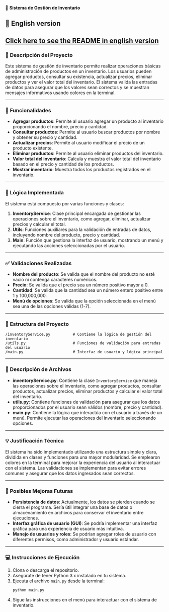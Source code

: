 
🧾 **Sistema de Gestión de Inventario**  


## 📘 English version
[Click here to see the README in english version](README.en.md)
---

### 📌 **Descripción del Proyecto**
Este sistema de gestión de inventario permite realizar operaciones básicas de administración de productos en un inventario. Los usuarios pueden agregar productos, consultar su existencia, actualizar precios, eliminar productos y ver el valor total del inventario. El sistema valida las entradas de datos para asegurar que los valores sean correctos y se muestran mensajes informativos usando colores en la terminal.

---

### 🎯 **Funcionalidades**
- **Agregar productos**: Permite al usuario agregar un producto al inventario proporcionando el nombre, precio y cantidad.
- **Consultar productos**: Permite al usuario buscar productos por nombre y obtener su precio y cantidad.
- **Actualizar precios**: Permite al usuario modificar el precio de un producto existente.
- **Eliminar productos**: Permite al usuario eliminar productos del inventario.
- **Valor total del inventario**: Calcula y muestra el valor total del inventario basado en el precio y cantidad de los productos.
- **Mostrar inventario**: Muestra todos los productos registrados en el inventario.

---

### 🧠 **Lógica Implementada**
El sistema está compuesto por varias funciones y clases:
1. **InventoryService**: Clase principal encargada de gestionar las operaciones sobre el inventario, como agregar, eliminar, actualizar precios y calcular el total.
2. **Utils**: Funciones auxiliares para la validación de entradas de datos, incluyendo nombre del producto, precio y cantidad.
3. **Main**: Función que gestiona la interfaz de usuario, mostrando un menú y ejecutando las acciones seleccionadas por el usuario.

---

### ✅ **Validaciones Realizadas**
- **Nombre del producto**: Se valida que el nombre del producto no esté vacío ni contenga caracteres numéricos.
- **Precio**: Se valida que el precio sea un número positivo mayor a 0.
- **Cantidad**: Se valida que la cantidad sea un número entero positivo entre 1 y 100,000,000.
- **Menú de opciones**: Se valida que la opción seleccionada en el menú sea una de las opciones válidas (1-7).

---

### 📁 **Estructura del Proyecto**
```
/inventoryService.py          # Contiene la lógica de gestión del inventario
/utils.py                     # Funciones de validación para entradas del usuario
/main.py                      # Interfaz de usuario y lógica principal
```

---

### 🧩 **Descripción de Archivos**
- **inventoryService.py**: Contiene la clase `InventoryService` que maneja las operaciones sobre el inventario, como agregar productos, consultar productos, actualizar precios, eliminar productos y calcular el valor total del inventario.
- **utils.py**: Contiene funciones de validación para asegurar que los datos proporcionados por el usuario sean válidos (nombre, precio y cantidad).
- **main.py**: Contiene la lógica que interactúa con el usuario a través de un menú. Permite ejecutar las operaciones del inventario seleccionando opciones.

---

### 💡 **Justificación Técnica**
El sistema ha sido implementado utilizando una estructura simple y clara, dividida en clases y funciones para una mayor modularidad. Se emplearon colores en la terminal para mejorar la experiencia del usuario al interactuar con el sistema. Las validaciones se implementan para evitar errores comunes y asegurar que los datos ingresados sean correctos.

---

### 🚀 **Posibles Mejoras Futuras**
- **Persistencia de datos**: Actualmente, los datos se pierden cuando se cierra el programa. Sería útil integrar una base de datos o almacenamiento en archivos para conservar el inventario entre ejecuciones.
- **Interfaz gráfica de usuario (GUI)**: Se podría implementar una interfaz gráfica para una experiencia de usuario más intuitiva.
- **Manejo de usuarios y roles**: Se podrían agregar roles de usuario con diferentes permisos, como administrador y usuario estándar.

---

### 💻 **Instrucciones de Ejecución**
1. Clona o descarga el repositorio.
2. Asegúrate de tener Python 3.x instalado en tu sistema.
3. Ejecuta el archivo `main.py` desde la terminal:
   ```bash
   python main.py
   ```
4. Sigue las instrucciones en el menú para interactuar con el sistema de inventario.
